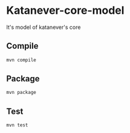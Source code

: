 # Katanever-core-model
It's model of katanever's core

## Compile
```bash
mvn compile
```

## Package
```bash
mvn package
```

## Test
```bash
mvn test
```
